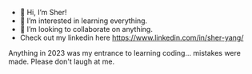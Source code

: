 - 👋 Hi, I’m Sher!
- 👀 I’m interested in learning everything.
- 💞️ I’m looking to collaborate on anything.
- Check out my linkedin here https://www.linkedin.com/in/sher-yang/

Anything in 2023 was my entrance to learning coding... mistakes were made. Please don't laugh at me.


<!---
SherYang17/SherYang17 is a ✨ special ✨ repository because its `README.md` (this file) appears on your GitHub profile.
You can click the Preview link to take a look at your changes.
--->
